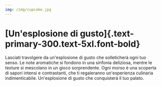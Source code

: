 ```yaml
---
img: /img/cupcake.jpg
---
```

# [Un'esplosione di gusto]{.text-primary-300.text-5xl.font-bold}


Lasciati travolgere da un'esplosione di gusto che solleticherà ogni tuo senso. Le note aromatiche si fondono in una sinfonia deliziosa, mentre le texture si mescolano in un gioco sorprendente. Ogni morso è una scoperta di sapori intensi e contrastanti, che ti regaleranno un'esperienza culinaria indimenticabile. Un'esplosione di gusto che conquisterà il tuo palato.
